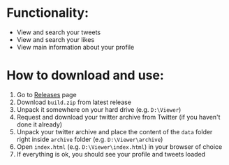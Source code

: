 # Functionality:
* View and search your tweets
* View and search your likes
* View main information about your profile

# How to download and use:
1. Go to [Releases](https://github.com/aalitvinenko/twitter-archive-viewer/releases) page
2. Download `build.zip` from latest release
3. Unpack it somewhere on your hard drive (e.g. `D:\Viewer`)
4. Request and download your twitter archive from Twitter (if you haven't done it already)
5. Unpack your twitter archive and place the content of the `data` folder right inside `archive` folder (e.g. `D:\Viewer\archive`)
6. Open `index.html` (e.g. `D:\Viewer\index.html`) in your browser of choice
7. If everything is ok, you should see your profile and tweets loaded
